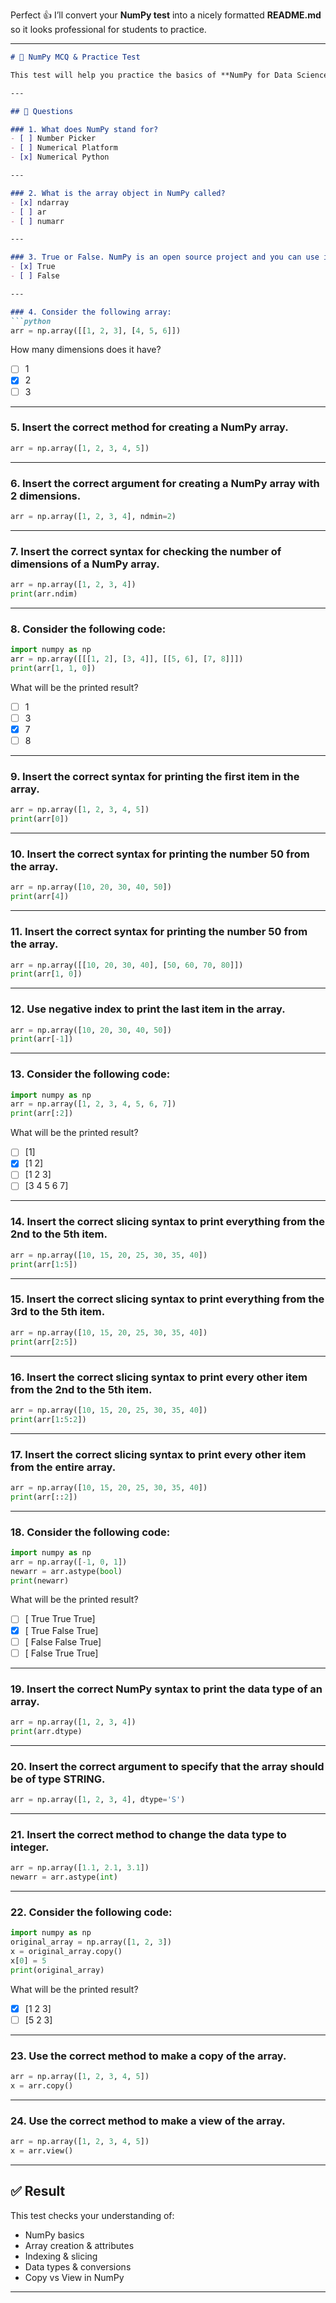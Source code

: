 Perfect 👍 I’ll convert your **NumPy test** into a nicely formatted **README.md** so it looks professional for students to practice.

---

````markdown
# 🧮 NumPy MCQ & Practice Test  

This test will help you practice the basics of **NumPy for Data Science**.  

---

## 📌 Questions  

### 1. What does NumPy stand for?  
- [ ] Number Picker  
- [ ] Numerical Platform  
- [x] Numerical Python  

---

### 2. What is the array object in NumPy called?  
- [x] ndarray  
- [ ] ar  
- [ ] numarr  

---

### 3. True or False. NumPy is an open source project and you can use it freely.  
- [x] True  
- [ ] False  

---

### 4. Consider the following array:  
```python
arr = np.array([[1, 2, 3], [4, 5, 6]])
````

How many dimensions does it have?

* [ ] 1
* [x] 2
* [ ] 3

---

### 5. Insert the correct method for creating a NumPy array.

```python
arr = np.array([1, 2, 3, 4, 5])
```

---

### 6. Insert the correct argument for creating a NumPy array with 2 dimensions.

```python
arr = np.array([1, 2, 3, 4], ndmin=2)
```

---

### 7. Insert the correct syntax for checking the number of dimensions of a NumPy array.

```python
arr = np.array([1, 2, 3, 4])
print(arr.ndim)
```

---

### 8. Consider the following code:

```python
import numpy as np
arr = np.array([[[1, 2], [3, 4]], [[5, 6], [7, 8]]])
print(arr[1, 1, 0])
```

What will be the printed result?

* [ ] 1
* [ ] 3
* [x] 7
* [ ] 8

---

### 9. Insert the correct syntax for printing the first item in the array.

```python
arr = np.array([1, 2, 3, 4, 5])
print(arr[0])
```

---

### 10. Insert the correct syntax for printing the number 50 from the array.

```python
arr = np.array([10, 20, 30, 40, 50])
print(arr[4])
```

---

### 11. Insert the correct syntax for printing the number 50 from the array.

```python
arr = np.array([[10, 20, 30, 40], [50, 60, 70, 80]])
print(arr[1, 0])
```

---

### 12. Use negative index to print the last item in the array.

```python
arr = np.array([10, 20, 30, 40, 50])
print(arr[-1])
```

---

### 13. Consider the following code:

```python
import numpy as np
arr = np.array([1, 2, 3, 4, 5, 6, 7])
print(arr[:2])
```

What will be the printed result?

* [ ] \[1]
* [x] \[1 2]
* [ ] \[1 2 3]
* [ ] \[3 4 5 6 7]

---

### 14. Insert the correct slicing syntax to print everything from the 2nd to the 5th item.

```python
arr = np.array([10, 15, 20, 25, 30, 35, 40])
print(arr[1:5])
```

---

### 15. Insert the correct slicing syntax to print everything from the 3rd to the 5th item.

```python
arr = np.array([10, 15, 20, 25, 30, 35, 40])
print(arr[2:5])
```

---

### 16. Insert the correct slicing syntax to print every other item from the 2nd to the 5th item.

```python
arr = np.array([10, 15, 20, 25, 30, 35, 40])
print(arr[1:5:2])
```

---

### 17. Insert the correct slicing syntax to print every other item from the entire array.

```python
arr = np.array([10, 15, 20, 25, 30, 35, 40])
print(arr[::2])
```

---

### 18. Consider the following code:

```python
import numpy as np
arr = np.array([-1, 0, 1])
newarr = arr.astype(bool)
print(newarr)
```

What will be the printed result?

* [ ] \[ True True True]
* [x] \[ True False True]
* [ ] \[ False False True]
* [ ] \[ False True True]

---

### 19. Insert the correct NumPy syntax to print the data type of an array.

```python
arr = np.array([1, 2, 3, 4])
print(arr.dtype)
```

---

### 20. Insert the correct argument to specify that the array should be of type STRING.

```python
arr = np.array([1, 2, 3, 4], dtype='S')
```

---

### 21. Insert the correct method to change the data type to integer.

```python
arr = np.array([1.1, 2.1, 3.1])
newarr = arr.astype(int)
```

---

### 22. Consider the following code:

```python
import numpy as np
original_array = np.array([1, 2, 3])
x = original_array.copy()
x[0] = 5
print(original_array)
```

What will be the printed result?

* [x] \[1 2 3]
* [ ] \[5 2 3]

---

### 23. Use the correct method to make a copy of the array.

```python
arr = np.array([1, 2, 3, 4, 5])
x = arr.copy()
```

---

### 24. Use the correct method to make a view of the array.

```python
arr = np.array([1, 2, 3, 4, 5])
x = arr.view()
```

---

## ✅ Result

This test checks your understanding of:

* NumPy basics
* Array creation & attributes
* Indexing & slicing
* Data types & conversions
* Copy vs View in NumPy

---
